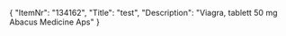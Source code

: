 {
  "ItemNr": "134162",
  "Title": "test",
  "Description": "Viagra, tablett 50 mg Abacus Medicine Aps"
}